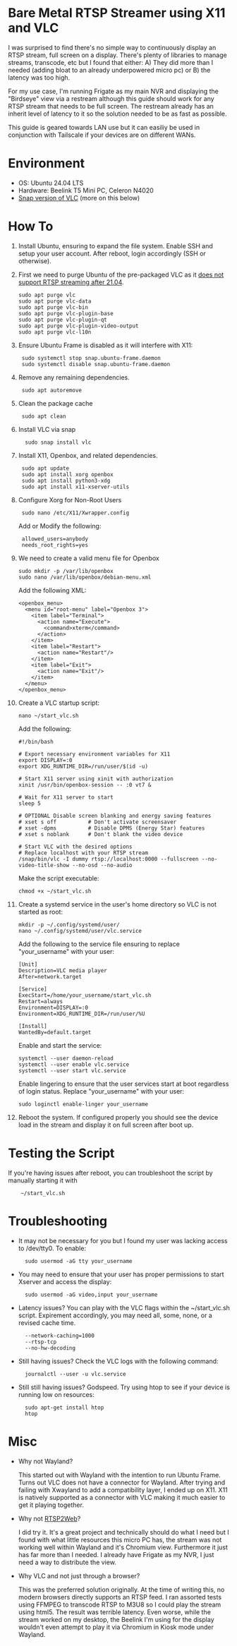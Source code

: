 
# Bare Metal RTSP Streamer using X11 and VLC
I was surprised to find there's no simple way to continuously display an RTSP stream, full screen on a display. There's plenty of libraries to manage streams, transcode, etc but I found that either: A) They did more than I needed (adding bloat to an already underpowered micro pc) or B) the latency was too high.

For my use case, I'm running Frigate as my main NVR and displaying the "Birdseye" view via a restream although this guide should work for any RTSP stream that needs to be full screen. The restream already has an inherit level of latency to it so the solution needed to be as fast as possible. 

This guide is geared towards LAN use but it can easiliy be used in conjunction with Tailscale if your devices are on different WANs.


# Environment
 - OS: Ubuntu 24.04 LTS
 - Hardware: Beelink T5 Mini PC, Celeron N4020
 - [Snap version of VLC](https://snapcraft.io/install/vlc/ubuntu) (more on this below)

# How To

 1) Install Ubuntu, ensuring to expand the file system. Enable SSH and setup your user account. After reboot, login accordingly (SSH or otherwise).
 2) First we need to purge Ubuntu of the pre-packaged VLC as it [does not support RTSP streaming after 21.04](https://forum.videolan.org/viewtopic.php?f=13&t=158071&p=520527). 

        sudo apt purge vlc
        sudo apt purge vlc-data
        sudo apt purge vlc-bin
        sudo apt purge vlc-plugin-base
        sudo apt purge vlc-plugin-qt
        sudo apt purge vlc-plugin-video-output
        sudo apt purge vlc-l10n
    
3) Ensure Ubuntu Frame is disabled as it will interfere with X11:

        sudo systemctl stop snap.ubuntu-frame.daemon
        sudo systemctl disable snap.ubuntu-frame.daemon

5) Remove any remaining dependencies.

        sudo apt autoremove
    
6) Clean the package cache
 
        sudo apt clean

7) Install VLC via snap

         sudo snap install vlc
    
8) Install X11, Openbox, and related dependencies.

        sudo apt update
        sudo apt install xorg openbox
        sudo apt install python3-xdg
        sudo apt install x11-xserver-utils

9) Configure Xorg for Non-Root Users
    
        sudo nano /etc/X11/Xwrapper.config

    Add or Modify the following:
   
        allowed_users=anybody
        needs_root_rights=yes

10) We need to create a valid menu file for Openbox

        sudo mkdir -p /var/lib/openbox
        sudo nano /var/lib/openbox/debian-menu.xml

    Add the following XML:

        <openbox_menu>
          <menu id="root-menu" label="Openbox 3">
            <item label="Terminal">
              <action name="Execute">
                <command>xterm</command>
              </action>
            </item>
            <item label="Restart">
              <action name="Restart"/>
            </item>
            <item label="Exit">
              <action name="Exit"/>
            </item>
          </menu>
        </openbox_menu>

11) Create a VLC startup script:

        nano ~/start_vlc.sh

    Add the following:

        #!/bin/bash
        
        # Export necessary environment variables for X11
        export DISPLAY=:0
        export XDG_RUNTIME_DIR=/run/user/$(id -u)
        
        # Start X11 server using xinit with authorization
        xinit /usr/bin/openbox-session -- :0 vt7 &
        
        # Wait for X11 server to start
        sleep 5
        
        # OPTIONAL Disable screen blanking and energy saving features
        # xset s off          # Don't activate screensaver
        # xset -dpms          # Disable DPMS (Energy Star) features
        # xset s noblank      # Don't blank the video device
        
        # Start VLC with the desired options
        # Replace localhost with your RTSP stream
        /snap/bin/vlc -I dummy rtsp://localhost:0000 --fullscreen --no-video-title-show --no-osd --no-audio

    Make the script executable:

        chmod +x ~/start_vlc.sh

13) Create a systemd service in the user's home directory so VLC is not started as root:

        mkdir -p ~/.config/systemd/user/
        nano ~/.config/systemd/user/vlc.service

    Add the following to the service file ensuring to replace "your_username" with your user:

        [Unit]
        Description=VLC media player
        After=network.target
        
        [Service]
        ExecStart=/home/your_username/start_vlc.sh
        Restart=always
        Environment=DISPLAY=:0
        Environment=XDG_RUNTIME_DIR=/run/user/%U
        
        [Install]
        WantedBy=default.target

    Enable and start the service:

        systemctl --user daemon-reload
        systemctl --user enable vlc.service
        systemctl --user start vlc.service

    Enable lingering to ensure that the user services start at boot regardless of login status. Replace "your_username" with your user:

        sudo loginctl enable-linger your_username

14) Reboot the system. If configured properly you should see the device load in the stream and display it on full screen after boot up.
   

# Testing the Script

If you're having issues after reboot, you can troubleshoot the script by manually starting it with

        ~/start_vlc.sh

# Troubleshooting

- It may not be necessary for you but I found my user was lacking access to /dev/tty0. To enable:

        sudo usermod -aG tty your_username

- You may need to ensure that your user has proper permissions to start Xserver and access the display:

        sudo usermod -aG video,input your_username

- Latency issues? You can play with the VLC flags within the ~/start_vlc.sh script. Expirement accordingly, you may need all, some, none, or a revised cache time.

        --network-caching=1000
        --rtsp-tcp
        --no-hw-decoding

- Still having issues? Check the VLC logs with the following command:

        journalctl --user -u vlc.service

- Still still having issues? Godspeed. Try using htop to see if your device is running low on resources:

        sudo apt-get install htop
        htop

# Misc
- Why not Wayland?

  This started out with Wayland with the intention to run Ubuntu Frame. Turns out VLC does not have a connector for Wayland. After trying and failing with Xwayland to add a compatibility layer, I ended up on X11. X11 is natively supported as a connector with VLC making it much easier to get it playing together.

- Why not [RTSP2Web](https://github.com/deepch/RTSPtoWeb)?

  I did try it. It's a great project and technically should do what I need but I found with what little resources this micro PC has, the stream was not working well within Wayland and it's Chromium view. Furthermore it just has far more than I needed. I already have Frigate as my NVR, I just need a way to distribute the view.

- Why VLC and not just through a browser?

  This was the preferred solution originally. At the time of writing this, no modern browsers directly supports an RTSP feed. I ran assorted tests using FFMPEG to transcode RTSP to M3U8 so I could play the stream using html5. The result was terrible latency. Even worse, while the stream worked on my desktop, the Beelink I'm using for the display wouldn't even attempt to play it via Chromium in Kiosk mode under Wayland.




